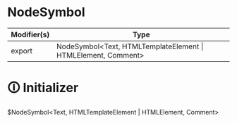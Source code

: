 # NodeSymbol

| Modifier(s)                            | Type                     |
|----------------------------------------|--------------------------|
| export | NodeSymbol&lt;Text, HTMLTemplateElement &#124; HTMLElement, Comment&gt; |

# &#128712; Initializer

$NodeSymbol<Text, HTMLTemplateElement | HTMLElement, Comment>